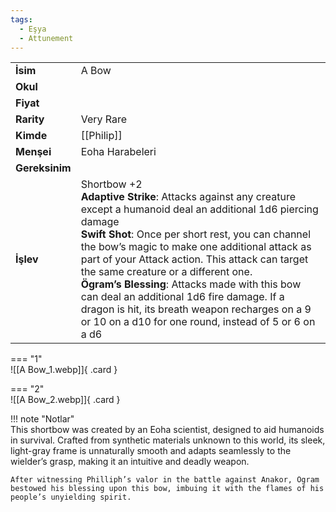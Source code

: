 ```yaml
---
tags:
  - Eşya
  - Attunement
---  
```

  
  
<div class="grid" markdown>  
  
|  |  |  
|---|---|  
| **İsim** | A Bow|  
| **Okul** | |  
| **Fiyat** | |  
| **Rarity** | Very Rare|  
| **Kimde** | [[Philip]]|  
| **Menşei** | Eoha Harabeleri|  
| **Gereksinim** | |  
| **İşlev** | Shortbow +2<br>**Adaptive Strike**: Attacks against any creature except a humanoid deal an additional 1d6 piercing damage<br>**Swift Shot**: Once per short rest, you can channel the bow’s magic to make one additional attack as part of your Attack action. This attack can target the same creature or a different one.<br>**Ögram’s Blessing**: Attacks made with this bow can deal an additional 1d6 fire damage. If a dragon is hit, its breath weapon recharges on a 9 or 10 on a d10 for one round, instead of 5 or 6 on a d6|  
  
  
=== "1"  
	![[A Bow_1.webp]]{ .card }  
  
=== "2"  
	![[A Bow_2.webp]]{ .card }  
  
</div>  
  
!!! note "Notlar"  
	This shortbow was created by an Eoha scientist, designed to aid humanoids in survival. Crafted from synthetic materials unknown to this world, its sleek, light-gray frame is unnaturally smooth and adapts seamlessly to the wielder’s grasp, making it an intuitive and deadly weapon.  
	  
	After witnessing Philliph’s valor in the battle against Anakor, Ögram bestowed his blessing upon this bow, imbuing it with the flames of his people’s unyielding spirit.   